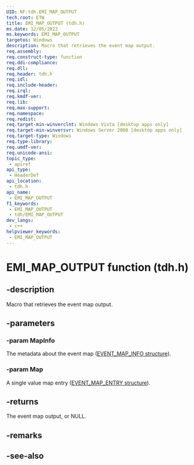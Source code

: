 ```yaml
---
UID: NF:tdh.EMI_MAP_OUTPUT
tech.root: ETW
title: EMI_MAP_OUTPUT (tdh.h)
ms.date: 12/05/2022
ms.keywords: EMI_MAP_OUTPUT
targetos: Windows
description: Macro that retrieves the event map output.
req.assembly: 
req.construct-type: function
req.ddi-compliance: 
req.dll: 
req.header: tdh.h
req.idl: 
req.include-header: 
req.irql: 
req.kmdf-ver: 
req.lib: 
req.max-support: 
req.namespace: 
req.redist: 
req.target-min-winverclnt: Windows Vista [desktop apps only]
req.target-min-winversvr: Windows Server 2008 [desktop apps only]
req.target-type: Windows
req.type-library: 
req.umdf-ver: 
req.unicode-ansi: 
topic_type:
 - apiref
api_type:
 - HeaderDef
api_location:
 - tdh.h
api_name:
 - EMI_MAP_OUTPUT
f1_keywords:
 - EMI_MAP_OUTPUT
 - tdh/EMI_MAP_OUTPUT
dev_langs:
 - c++
helpviewer_keywords:
 - EMI_MAP_OUTPUT
---
```


# EMI_MAP_OUTPUT function (tdh.h)

## -description

Macro that retrieves the event map output.

## -parameters

### -param MapInfo

The metadata about the event map ([EVENT_MAP_INFO structure](ns-tdh-event_map_info.md)).

### -param Map

A single value map entry ([EVENT_MAP_ENTRY structure](ns-tdh-event_map_entry.md)).

## -returns

The event map output, or NULL.

## -remarks

## -see-also
